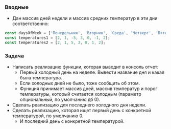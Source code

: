 ### Вводные

* Дан массив дней недели и массив средних температур в эти дни соответственно:

```javascript
const daysOfWeek = ['Понедельник', 'Вторник', 'Среда', 'Четверг', 'Пятница', 'Суббота', 'Воскресенье'];
const temperatures1 = [2, 1, -5, 3, 0, -1, 2];
const temperatures2 = [2, 1, 5, 3, 0, 1, 2];
```

### Задача

* Написать реализацию функции, которая выводит в консоль отчет:
  * Первый холодный день на неделе. Вывести название дня и какая была температура.
  * Если холодных дней не было, тоже сообщить об этом.
  * Функция принимает массив дней, массив температур и порог температуры, который считается холодным (параметр опциональный, по умолчанию дб 0).
* Сделать реализацию для последнего холодного дня недели.
* Сделать реализацию, которая ищет первый день с конкретной температурой, по умолчанию 0.
  * И последний день с конкретной температурой.